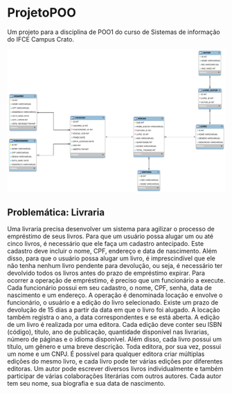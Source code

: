 # ProjetoPOO
Um projeto para a disciplina de POO1 do curso de Sistemas de informação do IFCE Campus Crato.

<img src="docs/livraria_logico.png">

<h2>Problemática: Livraria </h2> 
<p>Uma livraria precisa desenvolver um sistema para agilizar o
processo de empréstimo de seus livros.
Para que um usuário possa alugar um ou até cinco livros, é necessário
que ele faça um cadastro antecipado. Este cadastro deve incluir o
nome, CPF, endereço e data de nascimento. Além disso, para que o
usuário possa alugar um livro, é imprescindível que ele não tenha
nenhum livro pendente para devolução, ou seja, é necessário ter
devolvido todos os livros antes do prazo de empréstimo expirar.
Para ocorrer a operação de empréstimo, é preciso que um
funcionário a execute. Cada funcionário possui em seu cadastro, o
nome, CPF, senha, data de nascimento e um endereço. A operação é
denominada locação e envolve o funcionário, o usuário e a edição do
livro selecionado. Existe um prazo de devolução de 15 dias a partir da
data em que o livro foi alugado. A locação também registra o ano, a data
correspondentes e se está aberta.
A edição de um livro é realizada por uma editora. Cada edição deve
conter seu ISBN (código), título, ano de publicação, quantidade
disponível nas livrarias, número de páginas e o idioma disponível. Além
disso, cada livro possui um título, um gênero e uma breve descrição.
Toda editora, por sua vez, possui um nome e um CNPJ. É possível para
qualquer editora criar múltiplas edições do mesmo livro, e cada livro
pode ter várias edições por diferentes editoras.
Um autor pode escrever diversos livros individualmente e também
participar de várias colaborações literárias com outros autores. Cada
autor tem seu nome, sua biografia e sua data de nascimento. </p>
